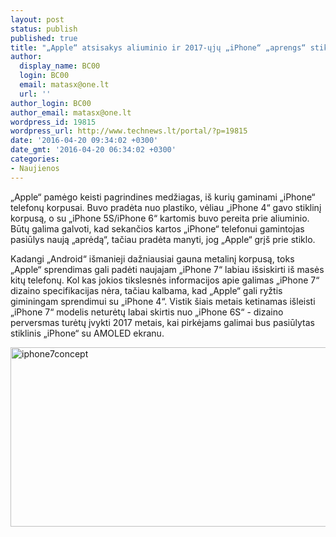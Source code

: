 ```yaml
---
layout: post
status: publish
published: true
title: "„Apple“ atsisakys aliuminio ir 2017-ųjų „iPhone“ „aprengs“ stiklu?"
author:
  display_name: BC00
  login: BC00
  email: matasx@one.lt
  url: ''
author_login: BC00
author_email: matasx@one.lt
wordpress_id: 19815
wordpress_url: http://www.technews.lt/portal/?p=19815
date: '2016-04-20 09:34:02 +0300'
date_gmt: '2016-04-20 06:34:02 +0300'
categories:
- Naujienos
---
```

<p>„Apple“ pamėgo keisti pagrindines medžiagas, iš kurių gaminami „iPhone“ telefonų korpusai. Buvo pradėta nuo plastiko, vėliau „iPhone 4“ gavo stiklinį korpusą, o su „iPhone 5S/iPhone 6“ kartomis buvo pereita prie aliuminio. Būtų galima galvoti, kad sekančios kartos „iPhone“ telefonui gamintojas pasiūlys naują „aprėdą“, tačiau pradėta manyti, jog „Apple“ grįš prie stiklo.</p>
<p>Kadangi „Android“ išmanieji dažniausiai gauna metalinį korpusą, toks „Apple“ sprendimas gali padėti naujajam „iPhone 7“ labiau išsiskirti iš masės kitų telefonų. Kol kas jokios tikslesnės informacijos apie galimas „iPhone 7“ dizaino specifikacijas nėra, tačiau kalbama, kad „Apple“ gali ryžtis giminingam sprendimui su „iPhone 4“. Vistik šiais metais ketinamas išleisti „iPhone 7“ modelis neturėtų labai skirtis nuo „iPhone 6S“ - dizaino perversmas turėtų įvykti 2017 metais, kai pirkėjams galimai bus pasiūlytas stiklinis „iPhone“ su AMOLED ekranu.</p>
<p><a href="http://www.technews.lt/portal/wp-content/uploads/2016/04/iphone7concept.jpg"><img class="size-full wp-image-19816 aligncenter" src="http://www.technews.lt/portal/wp-content/uploads/2016/04/iphone7concept.jpg" alt="iphone7concept" width="600" height="287" /></a></p>
